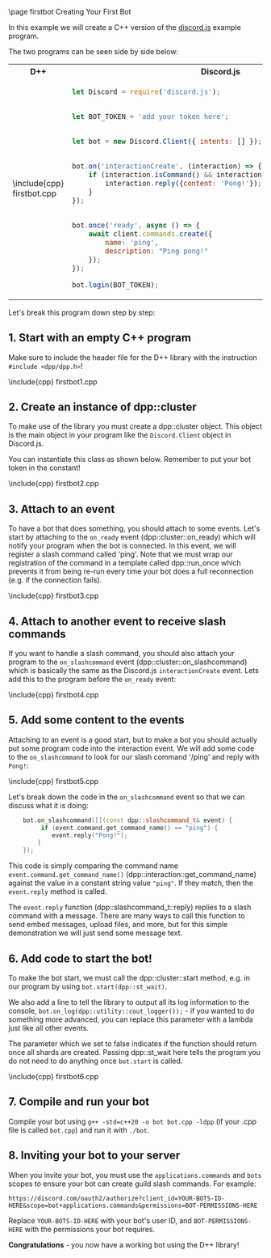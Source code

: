 \page firstbot Creating Your First Bot

In this example we will create a C++ version of the [discord.js](https://discord.js.org/#/) example program.

The two programs can be seen side by side below:

<table>
<tr>
<th>D++</th>
<th>Discord.js</td>
</tr>
<tr>
<td>

\include{cpp} firstbot.cpp

</td>
<td>

~~~~~~~~~~~~~~~js
let Discord = require('discord.js');


let BOT_TOKEN = 'add your token here';


let bot = new Discord.Client({ intents: [] });


bot.on('interactionCreate', (interaction) => {
    if (interaction.isCommand() && interaction.commandName === 'ping') {
        interaction.reply({content: 'Pong!'});
    }
});


bot.once('ready', async () => {
    await client.commands.create({
        name: 'ping',
        description: "Ping pong!"
    });
});

bot.login(BOT_TOKEN);‍
~~~~~~~~~~~~~~~

</td>
</tr>
</table>

Let's break this program down step by step:

## 1. Start with an empty C++ program

Make sure to include the header file for the D++ library with the instruction `#include <dpp/dpp.h>`!

\include{cpp} firstbot1.cpp

## 2. Create an instance of dpp::cluster

To make use of the library you must create a dpp::cluster object. This object is the main object in your program like the `Discord.Client` object in Discord.js.

You can instantiate this class as shown below. Remember to put your bot token in the constant!

\include{cpp} firstbot2.cpp

## 3. Attach to an event

To have a bot that does something, you should attach to some events. Let's start by attaching to the `on_ready` event (dpp::cluster::on_ready) which will notify your program when the bot is connected. In this event, we will register a slash command called 'ping'. Note that we must wrap our registration of the command in a template called dpp::run_once which prevents it from being re-run every time your bot does a full reconnection (e.g. if the connection fails).

\include{cpp} firstbot3.cpp

## 4. Attach to another event to receive slash commands

If you want to handle a slash command, you should also attach your program to the `on_slashcommand` event (dpp::cluster::on_slashcommand) which is basically the same as the Discord.js `interactionCreate` event. Lets add this to the program before the `on_ready` event:

\include{cpp} firstbot4.cpp

## 5. Add some content to the events

Attaching to an event is a good start, but to make a bot you should actually put some program code into the interaction event. We will add some code to the `on_slashcommand` to look for our slash command '/ping' and reply with `Pong!`:

\include{cpp} firstbot5.cpp

Let's break down the code in the `on_slashcommand` event so that we can discuss what it is doing:

~~~~~~~~~~~~~~~~~~~~~~~cpp
    bot.on_slashcommand([](const dpp::slashcommand_t& event) {
         if (event.command.get_command_name() == "ping") {
            event.reply("Pong!");
        }
    });
~~~~~~~~~~~~~~~~~~~~~~~

This code is simply comparing the command name `event.command.get_command_name()` (dpp::interaction::get_command_name) against the value in a constant string value `"ping"`. If they match, then the `event.reply` method is called.

The `event.reply` function (dpp::slashcommand_t::reply) replies to a slash command with a message. There are many ways to call this function to send embed messages, upload files, and more, but for this simple demonstration we will just send some message text.

## 6. Add code to start the bot!

To make the bot start, we must call the dpp::cluster::start method, e.g. in our program by using `bot.start(dpp::st_wait)`.

We also add a line to tell the library to output all its log information to the console, `bot.on_log(dpp::utility::cout_logger());` - if you wanted to do something more advanced, you can replace this parameter with a lambda just like all other events.

The parameter which we set to false indicates if the function should return once all shards are created. Passing dpp::st_wait here tells the program you do not need to do anything once `bot.start` is called.

\include{cpp} firstbot6.cpp

## 7. Compile and run your bot

Compile your bot using `g++ -std=c++20 -o bot bot.cpp -ldpp` (if your .cpp file is called `bot.cpp`) and run it with `./bot`.

## 8. Inviting your bot to your server

When you invite your bot, you must use the `applications.commands` and `bots` scopes to ensure your bot can create guild slash commands. For example:

```url
https://discord.com/oauth2/authorize?client_id=YOUR-BOTS-ID-HERE&scope=bot+applications.commands&permissions=BOT-PERMISSIONS-HERE
```

Replace `YOUR-BOTS-ID-HERE` with your bot's user ID, and `BOT-PERMISSIONS-HERE` with the permissions your bot requires.

**Congratulations** - you now have a working bot using the D++ library!

